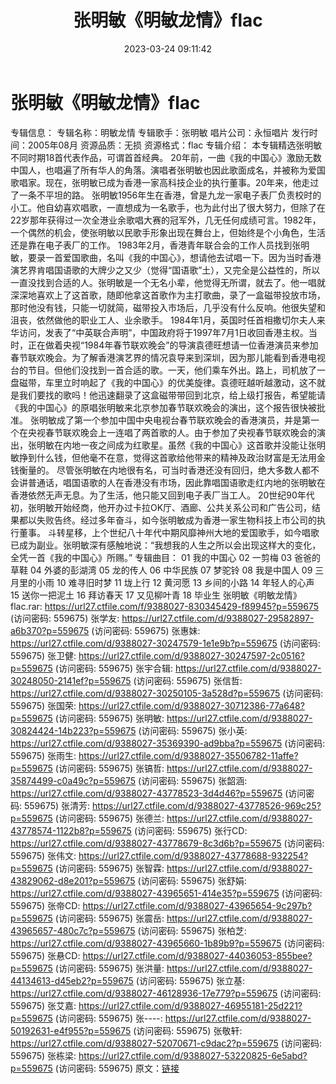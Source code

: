 ﻿---
title: 张明敏《明敏龙情》flac
date: 2023-03-24 09:11:42
categories: WAV车载音乐、镜像
tags: 华语中文
---
# 张明敏《明敏龙情》flac

专辑信息：
专辑名称：明敏龙情
专辑歌手：张明敏
唱片公司：永恒唱片
发行时间：2005年08月
资源品质：无损
资源格式：flac
专辑介绍：
本专辑精选张明敏不同时期18首代表作品，可谓首首经典。
20年前，一曲《我的中国心》激励无数中国人，也唱遍了所有华人的角落。演唱者张明敏也因此歌面成名，并被称为爱国歌唱家。现在，张明敏已成为香港一家高科技企业的执行董事。20年来，他走过了一条不平坦的路。
张明敏1956年生在香港，曾是九龙一家电子表厂负责校时的小工。他自幼喜欢唱歌，一直想成为一名歌手，也为此付出了很大努力，但除了在22岁那年获得过一次全港业余歌唱大赛的冠军外，几无任何成绩可言。1982年，一个偶然的机会，使张明敏以民歌手形象出现在舞台上，但始终是个小角色，生活还是靠在电子表厂的工作。
1983年2月，香港青年联合会的工作人员找到张明敏，要录一首爱国歌曲，名叫《我的中国心》，想请他去试唱一下。因为当时香港演艺界肯唱国语歌的大牌少之又少（觉得“国语歌”土），又完全是公益性的，所以一直没找到合适的人。张明敏是一个无名小辈，他觉得无所谓，就去了。他一唱就深深地喜欢上了这首歌，随即他拿这首歌作为主打歌曲，录了一盒磁带投放市场，那时他没有钱，只能一切就简，磁带投入市场后，几乎没有什么反响。他很失望和沮丧，依然做他的职业工人、业余歌手。
1984年1月，英国时任首相撒切尔夫人来华访问，发表了“中英联合声明”，中国政府将于1997年7月1日收回香港主权。当时，正在做着央视“1984年春节联欢晚会”的导演袁德旺想请一位香港演员来参加春节联欢晚会。为了解香港演艺界的情况袁导来到深圳，因为那儿能看到香港电视台的节目。但他们没找到一首合适的歌。一天，他们乘车外出。路上，司机放了一盘磁带，车里立时响起了《我的中国心》的优美旋律。袁德旺越听越激动，这不就是我们要找的歌吗！他迅速翻录了这盒磁带带回到北京，给上级打报告，希望能请《我的中国心》的原唱张明敏来北京参加春节联欢晚会的演出，这个报告很快被批准。
张明敏成了第一个参加中国中央电视台春节联欢晚会的香港演员，并是第一个在央视春节联欢晚会上一连唱了两首歌的人。由于参加了央视春节联欢晚会的演出，张明敏在内地一夜之间成为红歌星。虽然《我的中国心》这首歌并没能让张明敏挣到什么钱，但他毫不在意，觉得这首歌给他带来的精神及政治财富是无法用金钱衡量的。
尽管张明敏在内地很有名，可当时香港还没有回归，绝大多数人都不会讲普通话，唱国语歌的人在香港没有市场，因此靠唱国语歌走红内地的张明敏在香港依然无声无息。为了生活，他只能又回到电子表厂当工人。
20世纪90年代初，张明敏开始经商，他开办过卡拉OK厅、酒廊、公共关系公司和广告公司，结果都以失败告终。经过多年奋斗，如今张明敏成为香港一家生物科技上市公司的执行董事。
斗转星移，上个世纪八十年代中期风靡神州大地的爱国歌手，如今唱歌已成为副业。张明敏深有感触地说：“我想我的人生之所以会出现这样大的变化，全凭一首《我的中国心》所赐。”
专辑曲目：
01 我的中国心
02 一剪梅
03 爸爸的草鞋
04 外婆的彭湖湾
05 龙的传人
06 中华民族
07 梦驼铃
08 我是中国人
09 三月里的小雨
10 难寻旧时梦
11 垅上行
12 黄河愿
13 乡间的小路
14 年轻人的心声
15 送你一把泥土
16 拜访春天
17 又见柳叶青
18 毕业生
张明敏《明敏龙情》flac.rar: https://url27.ctfile.com/f/9388027-830345429-f89945?p=559675
(访问密码: 559675)
张学友: https://url27.ctfile.com/d/9388027-29582897-a6b370?p=559675
(访问密码: 559675)
张惠妹: https://url27.ctfile.com/d/9388027-30247579-1e1e9b?p=559675
(访问密码: 559675)
张卫健: https://url27.ctfile.com/d/9388027-30247597-2c0516?p=559675
(访问密码: 559675)
张宇合辑: https://url27.ctfile.com/d/9388027-30248050-2141ef?p=559675
(访问密码: 559675)
张信哲: https://url27.ctfile.com/d/9388027-30250105-3a528d?p=559675
(访问密码: 559675)
张国荣: https://url27.ctfile.com/d/9388027-30712386-77a648?p=559675
(访问密码: 559675)
张明敏: https://url27.ctfile.com/d/9388027-30824424-14b223?p=559675
(访问密码: 559675)
张小英: https://url27.ctfile.com/d/9388027-35369390-ad9bba?p=559675
(访问密码: 559675)
张雨生: https://url27.ctfile.com/d/9388027-35506782-11affe?p=559675
(访问密码: 559675)
张镐哲: https://url27.ctfile.com/d/9388027-35874499-c0a49c?p=559675
(访问密码: 559675)
张韶涵: https://url27.ctfile.com/d/9388027-43778523-3d4d46?p=559675
(访问密码: 559675)
张清芳: https://url27.ctfile.com/d/9388027-43778526-969c25?p=559675
(访问密码: 559675)
张德兰: https://url27.ctfile.com/d/9388027-43778574-1122b8?p=559675
(访问密码: 559675)
张行CD: https://url27.ctfile.com/d/9388027-43778679-8c3d6b?p=559675
(访问密码: 559675)
张伟文: https://url27.ctfile.com/d/9388027-43778688-932254?p=559675
(访问密码: 559675)
张智霖: https://url27.ctfile.com/d/9388027-43829062-d8e201?p=559675
(访问密码: 559675)
张舒娟: https://url27.ctfile.com/d/9388027-43965651-414e35?p=559675
(访问密码: 559675)
张帝CD: https://url27.ctfile.com/d/9388027-43965654-9c297b?p=559675
(访问密码: 559675)
张震岳: https://url27.ctfile.com/d/9388027-43965657-480c7c?p=559675
(访问密码: 559675)
张柏芝: https://url27.ctfile.com/d/9388027-43965660-1b89b9?p=559675
(访问密码: 559675)
张悬CD: https://url27.ctfile.com/d/9388027-44036053-855bee?p=559675
(访问密码: 559675)
张洪量: https://url27.ctfile.com/d/9388027-44134613-d45eb2?p=559675
(访问密码: 559675)
张立基: https://url27.ctfile.com/d/9388027-46128936-17e779?p=559675
(访问密码: 559675)
张艾嘉: https://url27.ctfile.com/d/9388027-46955181-25d221?p=559675
(访问密码: 559675)
张----: https://url27.ctfile.com/d/9388027-50192631-e4f955?p=559675
(访问密码: 559675)
张敬轩: https://url27.ctfile.com/d/9388027-52070671-c9dac2?p=559675
(访问密码: 559675)
张栋梁: https://url27.ctfile.com/d/9388027-53220825-6e5abd?p=559675
(访问密码: 559675)
原文：[链接](https://blog.sina.com.cn/s/blog_1647c7e760103114h.html)